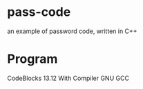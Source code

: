 # pass-code
an example of password code, written in C++

# Program
CodeBlocks 13.12 With Compiler GNU GCC

